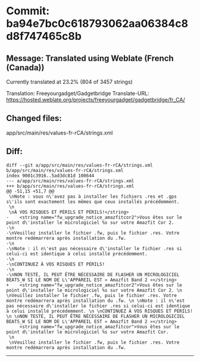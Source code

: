 # Commit: ba94e7bc0c618793062aa06384c8d8f747465c8b
## Message: Translated using Weblate (French (Canada))

Currently translated at 23.2% (804 of 3457 strings)

Translation: Freeyourgadget/Gadgetbridge
Translate-URL: https://hosted.weblate.org/projects/freeyourgadget/gadgetbridge/fr_CA/
## Changed files:
app/src/main/res/values-fr-rCA/strings.xml

## Diff:
```
diff --git a/app/src/main/res/values-fr-rCA/strings.xml b/app/src/main/res/values-fr-rCA/strings.xml
index 9001c3916..5ad3dc81d 100644
--- a/app/src/main/res/values-fr-rCA/strings.xml
+++ b/app/src/main/res/values-fr-rCA/strings.xml
@@ -51,15 +51,7 @@
 \nNote : vous n\'avez pas à installer les fichiers .res et .gps s\'ils sont exactement les mêmes que ceux installés précédemment. 
 \n 
 \nÀ VOS RISQUES ET PÉRILS ET PÉRILS!</string>
-    <string name="fw_upgrade_notice_amazfitcor2">Vous êtes sur le point d\'installer le micrologiciel %s sur votre Amazfit Cor 2. 
-\n 
-\nVeuillez installer le fichier .fw, puis le fichier .res. Votre montre redémarrera après installation du .fw. 
-\n 
-\nNote : il n\'est pas nécessaire d\'installer le fichier .res si celui-ci est identique à celui installé précédemment. 
-\n 
-\nCONTINUEZ À VOS RISQUES ET PÉRILS! 
-\n 
-\nNON TESTÉ, IL PEUT ÊTRE NÉCESSAIRE DE FLASHER UN MICROLOGICIEL BEATS_W SI LE NOM DE L\'APPAREIL EST « Amazfit Band 2 »</string>
+    <string name="fw_upgrade_notice_amazfitcor2">Vous êtes sur le point d\'installer le micrologiciel %s sur votre Amazfit Cor 2. \n \nVeuillez installer le fichier .fw, puis le fichier .res. Votre montre redémarrera après installation du .fw. \n \nNote : il n\'est pas nécessaire d\'installer le fichier .res si celui-ci est identique à celui installé précédemment. \n \nCONTINUEZ À VOS RISQUES ET PÉRILS! \n \nNON TESTÉ, IL PEUT ÊTRE NÉCESSAIRE DE FLASHER UN MICROLOGICIEL BEATS_W SI LE NOM DE L\'APPAREIL EST « Amazfit Band 2 »</string>
     <string name="fw_upgrade_notice_amazfitcor">Vous êtes sur le point d\'installer le micrologiciel %s sur votre Amazfit Cor. 
 \n 
 \nVeuillez installer le fichier .fw, puis le fichier .res. Votre montre redémarrera après installation du .fw. 
```
-----------------------------------

